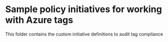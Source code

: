 # Sample policy initiatives for working with Azure tags

This folder contains the custom initiative definitions to audit tag compliance
